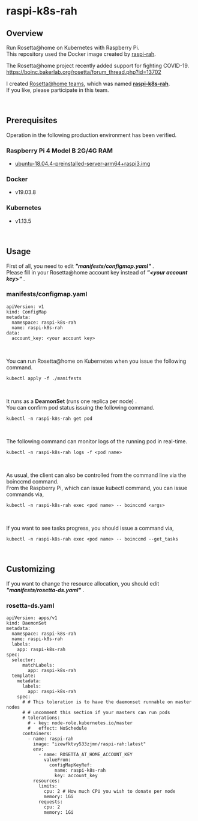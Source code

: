# raspi-k8s-rah
## Overview
Run Rosetta@home on Kubernetes with Raspberry Pi.  
This repository used the Docker image created by [raspi-rah](https://github.com/izewfktvy533zjmn/raspi-rah).  

The Rosetta@home project recently added support for fighting COVID-19.  
https://boinc.bakerlab.org/rosetta/forum_thread.php?id=13702  

I created [Rosetta@home teams](https://boinc.bakerlab.org/rosetta/team.php), which was named [**raspi-k8s-rah**](https://boinc.bakerlab.org/rosetta/team_display.php?teamid=20151).  
If you like, please participate in this team.  

&nbsp;



## Prerequisites
Operation in the following production environment has been verified.  

### Raspberry Pi 4 Model B 2G/4G RAM
 - [ubuntu-18.04.4-preinstalled-server-arm64+raspi3.img](https://ubuntu.com/download/raspberry-pi)

### Docker
 - v19.03.8

### Kubernetes
 - v1.13.5

&nbsp;



## Usage
First of all, you need to edit _**"manifests/configmap.yaml"**_ .  
Please fill in your Rosetta@home account key instead of _**"\<your account key\>"**_ .  

### manifests/configmap.yaml
```
apiVersion: v1
kind: ConfigMap
metadata:
  namespace: raspi-k8s-rah
  name: raspi-k8s-rah
data:
  account_key: <your account key>
```

&nbsp;

You can run Rosetta@home on Kubernetes when you issue the following command.  

```
kubectl apply -f ./manifests
```

&nbsp;

It runs as a **DeamonSet** (runs one replica per node) .  
You can confirm pod status issuing the following command.  

```
kubectl -n raspi-k8s-rah get pod
```

&nbsp;

The following command can monitor logs of the running pod in real-time.

```
kubectl -n raspi-k8s-rah logs -f <pod name>
```

&nbsp;

As usual, the client can also be controlled from the command line via the boinccmd command.  
From the Raspberry Pi, which can issue kubectl command, you can issue commands via,

```
kubectl -n raspi-k8s-rah exec <pod name> -- boinccmd <args>
```

&nbsp;

If you want to see tasks progress, you should issue a command via,

```
kubectl -n raspi-k8s-rah exec <pod name> -- boinccmd --get_tasks
```

&nbsp;



## Customizing
If you want to change the resource allocation, you should edit  _**"manifests/rosetta-ds.yaml"**_ .  

### rosetta-ds.yaml

```
apiVersion: apps/v1
kind: DaemonSet
metadata:
  namespace: raspi-k8s-rah
  name: raspi-k8s-rah
  labels:
    app: raspi-k8s-rah
spec:
  selector:
      matchLabels:
        app: raspi-k8s-rah
  template:
    metadata:
      labels:
        app: raspi-k8s-rah
    spec:
      # # This toleration is to have the daemonset runnable on master nodes
      # # uncomment this section if your masters can run pods
      # tolerations:
        # - key: node-role.kubernetes.io/master
        #   effect: NoSchedule
      containers:
        - name: raspi-rah
          image: "izewfktvy533zjmn/raspi-rah:latest"
          env:
            - name: ROSETTA_AT_HOME_ACCOUNT_KEY
              valueFrom:
                configMapKeyRef:
                  name: raspi-k8s-rah
                  key: account_key
          resources:
            limits:
              cpu: 2 # How much CPU you wish to donate per node
              memory: 1Gi
            requests:
              cpu: 2
              memory: 1Gi
```
